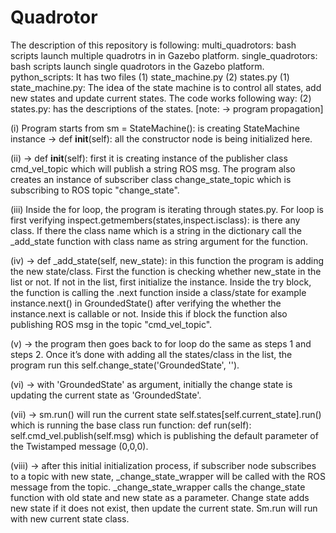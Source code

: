 # Quadrotor
The description of this repository is following: 
multi_quadrotors: bash scripts launch multiple quadrotrs in in Gazebo platform.
single_quadrotors: bash scripts launch single quadrotors in the Gazebo platform.
python_scripts: It has two files (1) state_machine.py (2) states.py 
(1) state_machine.py: The idea of the state machine is to control all states, add new states and update current states. The code works following way: 
(2) states.py: has the descriptions of the states. 
[note: -> program propagation] 

(i) Program starts from sm = StateMachine(): is creating StateMachine instance ->  def __init__(self): all the constructor node is being initialized here. 

(ii) -> def __init__(self): first it is creating instance of  the publisher class cmd_vel_topic which will publish a string ROS msg. The program also creates an instance of subscriber class change_state_topic which is subscribing to ROS topic "change_state".

(iii) Inside the for loop, the program is iterating through states.py. For loop is first verifying inspect.getmembers(states,inspect.isclass): is there any class. If there the class name which is a string in the dictionary call the _add_state function with class name as string argument for the function. 

(iv) -> def _add_state(self, new_state):  in this function the program is adding the new state/class. First the function is checking whether new_state in the list or not. If not in the list, first initialize the instance. Inside the try block, the function is calling the .next function inside a class/state for example instance.next() in GroundedState() after verifying the whether the instance.next is callable or not. Inside this if block the function also publishing ROS msg in the topic "cmd_vel_topic". 

(v) -> the program then goes back to for loop do the same as steps 1 and steps 2. Once it’s done with adding all the states/class in the list, the program run this self.change_state('GroundedState', ''). 

(vi) -> with 'GroundedState' as argument, initially the change state is updating the current state as 'GroundedState'.

(vii) -> sm.run() will run the current state self.states[self.current_state].run() which is running the base class run function: def run(self):   self.cmd_vel.publish(self.msg) which is publishing the default parameter of the Twistamped message (0,0,0). 

(viii) -> after this initial initialization process, if subscriber node subscribes to a topic with new state, _change_state_wrapper will be called with the ROS message from the topic. _change_state_wrapper  calls the change_state function with old state and new state as a parameter. Change state adds new state if it does not exist, then update the current state. Sm.run will run with new current state class.  

